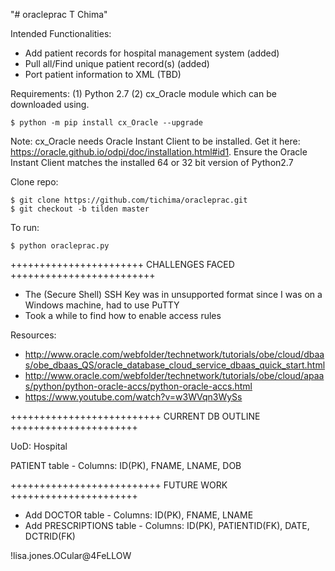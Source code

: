 "# oracleprac T Chima"

Intended Functionalities:
- Add patient records for hospital management system (added)
- Pull all/Find unique patient record(s) (added)
- Port patient information to XML (TBD)

Requirements: (1) Python 2.7 (2) cx_Oracle module which can be downloaded using.	
	
	$ python -m pip install cx_Oracle --upgrade
 
  Note: cx_Oracle needs Oracle Instant Client to be installed. Get it here: https://oracle.github.io/odpi/doc/installation.html#id1.
        Ensure the Oracle Instant Client matches the installed 64 or 32 bit version of Python2.7

Clone repo:	
		
	$ git clone https://github.com/tichima/oracleprac.git
	$ git checkout -b tilden master
				
To run:
		
	$ python oracleprac.py
	
+++++++++++++++++++++++ CHALLENGES FACED +++++++++++++++++++++++++

- The (Secure Shell) SSH Key was in unsupported format since I was on a Windows machine, had to use PuTTY
- Took a while to find how to enable access rules 
		
Resources:

- http://www.oracle.com/webfolder/technetwork/tutorials/obe/cloud/dbaas/obe_dbaas_QS/oracle_database_cloud_service_dbaas_quick_start.html
- http://www.oracle.com/webfolder/technetwork/tutorials/obe/cloud/apaas/python/python-oracle-accs/python-oracle-accs.html
- https://www.youtube.com/watch?v=w3WVqn3WySs
	
++++++++++++++++++++++++++ CURRENT DB OUTLINE ++++++++++++++++++++++

UoD: Hospital

PATIENT table - Columns: ID(PK), FNAME, LNAME, DOB

++++++++++++++++++++++++++ FUTURE WORK ++++++++++++++++++++++

- Add DOCTOR table - Columns: ID(PK), FNAME, LNAME
- Add PRESCRIPTIONS table - Columns: ID(PK), PATIENTID(FK), DATE, DCTRID(FK)






!lisa.jones.OCular@4FeLLOW	
